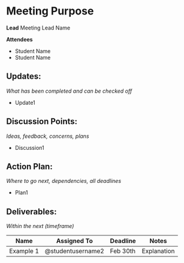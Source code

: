 # Meeting Purpose

**Lead**
Meeting Lead Name 

**Attendees**

* Student Name 
* Student Name 

## Updates:

*What has been completed and can be checked off*

* Update1

## Discussion Points:

*Ideas, feedback, concerns, plans*

* Discussion1

## Action Plan:

*Where to go next, dependencies, all deadlines*

* Plan1

## Deliverables:

*Within the next (timeframe)*

| Name      | Assigned To       | Deadline | Notes       |
| --------- | ----------------- | -------- | ----------- |
| Example 1 | @studentusername2 | Feb 30th | Explanation |